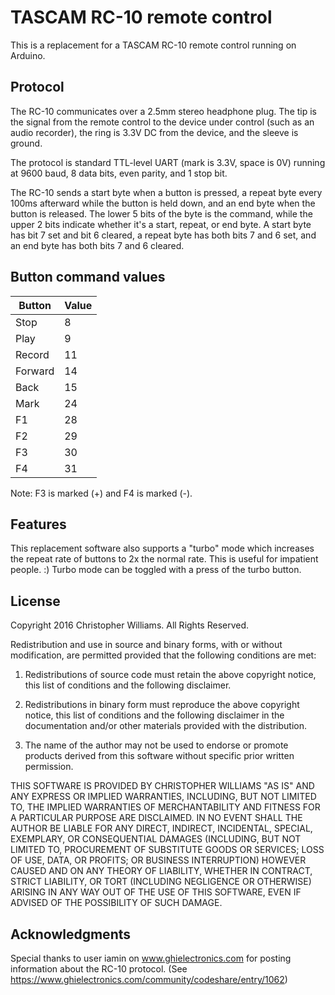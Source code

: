 TASCAM RC-10 remote control
===========================

This is a replacement for a TASCAM RC-10 remote control running on
Arduino.

Protocol
--------

The RC-10 communicates over a 2.5mm stereo headphone plug. The tip is
the signal from the remote control to the device under control (such as
an audio recorder), the ring is 3.3V DC from the device, and the sleeve
is ground.

The protocol is standard TTL-level UART (mark is 3.3V, space is 0V)
running at 9600 baud, 8 data bits, even parity, and 1 stop bit.

The RC-10 sends a start byte when a button is pressed, a repeat byte
every 100ms afterward while the button is held down, and an end byte when
the button is released. The lower 5 bits of the byte is the command,
while the upper 2 bits indicate whether it's a start, repeat, or end
byte. A start byte has bit 7 set and bit 6 cleared, a repeat byte has
both bits 7 and 6 set, and an end byte has both bits 7 and 6 cleared.

Button command values
---------------------

| Button  | Value |
|---------|-------|
| Stop    |     8 |
| Play    |     9 |
| Record  |    11 |
| Forward |    14 |
| Back    |    15 |
| Mark    |    24 |
| F1      |    28 |
| F2      |    29 |
| F3      |    30 |
| F4      |    31 |

Note: F3 is marked (+) and F4 is marked (-).

Features
--------

This replacement software also supports a "turbo" mode which increases
the repeat rate of buttons to 2x the normal rate. This is useful for
impatient people. :) Turbo mode can be toggled with a press of the turbo
button.

License
-------

Copyright 2016 Christopher Williams. All Rights Reserved.

Redistribution and use in source and binary forms, with or without
modification, are permitted provided that the following conditions
are met:

1. Redistributions of source code must retain the above copyright
   notice, this list of conditions and the following disclaimer.

2. Redistributions in binary form must reproduce the above copyright
   notice, this list of conditions and the following disclaimer in
   the documentation and/or other materials provided with the
   distribution.

3. The name of the author may not be used to endorse or promote
   products derived from this software without specific prior written
   permission.

THIS SOFTWARE IS PROVIDED BY CHRISTOPHER WILLIAMS "AS IS" AND ANY
EXPRESS OR IMPLIED WARRANTIES, INCLUDING, BUT NOT LIMITED TO, THE
IMPLIED WARRANTIES OF MERCHANTABILITY AND FITNESS FOR A PARTICULAR
PURPOSE ARE DISCLAIMED. IN NO EVENT SHALL THE AUTHOR BE LIABLE FOR
ANY DIRECT, INDIRECT, INCIDENTAL, SPECIAL, EXEMPLARY, OR
CONSEQUENTIAL DAMAGES (INCLUDING, BUT NOT LIMITED TO, PROCUREMENT OF
SUBSTITUTE GOODS OR SERVICES; LOSS OF USE, DATA, OR PROFITS; OR
BUSINESS INTERRUPTION) HOWEVER CAUSED AND ON ANY THEORY OF LIABILITY,
WHETHER IN CONTRACT, STRICT LIABILITY, OR TORT (INCLUDING NEGLIGENCE
OR OTHERWISE) ARISING IN ANY WAY OUT OF THE USE OF THIS SOFTWARE,
EVEN IF ADVISED OF THE POSSIBILITY OF SUCH DAMAGE.

Acknowledgments
---------------

Special thanks to user iamin on www.ghielectronics.com for posting
information about the RC-10 protocol.
(See https://www.ghielectronics.com/community/codeshare/entry/1062)
